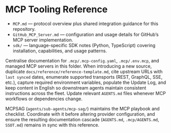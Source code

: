 # MCP Tooling Reference

- `MCP.md` — protocol overview plus shared integration guidance for this repository.
- `GitHub_MCP_Server.md` — configuration and usage details for GitHub’s MCP server implementation.
- `sdk/` — language-specific SDK notes (Python, TypeScript) covering installation, capabilities, and usage patterns.

Centralise documentation for `.mcp/.mcp-config.yaml`, `.mcp/.env.mcp`, and managed MCP servers in this folder. When introducing a new source, duplicate `docs/reference/reference-template.md`, cite upstream URLs with `last synced` dates, enumerate supported transports (REST, GraphQL, SSE, etc.), capture required environment variables, populate the Update Log, and keep content in English so downstream agents maintain consistent instructions across the fleet. Update relevant `AGENTS.md` files whenever MCP workflows or dependencies change.

MCPSAG (`agents/sub-agents/mcp-sag/`) maintains the MCP playbook and checklist. Coordinate with it before altering provider configuration, and ensure the resulting documentation cascade (`AGENTS.md`, `.mcp/AGENTS.md`, `SSOT.md`) remains in sync with this reference.
